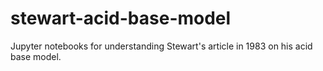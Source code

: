 # stewart-acid-base-model
Jupyter notebooks for understanding Stewart's article in 1983 on his acid base model.
